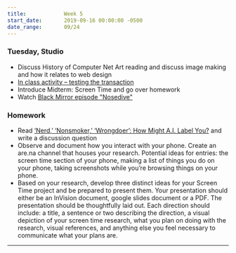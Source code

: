 ```yaml
---
title:            Week 5
start_date:       2019-09-16 00:00:00 -0500
date_range:       09/24
---
```


### Tuesday, Studio

- Discuss History of Computer Net Art reading and discuss image making and how it relates to web design
- [In class activity – testing the transaction](https://paper.dropbox.com/doc/Week-5--AlU7ZyTUdLSWzgEsRYHeidsCAQ-LyEvDowrAOhGZjSa7DUXn)
- Introduce Midterm: Screen Time and go over homework
- Watch [Black Mirror episode "Nosedive"](https://www.netflix.com/watch/80104627?trackId=14277281&tctx=0%2C0%2Ce53286a3-7c6f-4026-86ce-d232c9d02ba9-2771826%2C%2C)

### Homework
- Read [‘Nerd,’ ‘Nonsmoker,’ ‘Wrongdoer’: How Might A.I. Label You?](https://www.nytimes.com/2019/09/20/arts/design/imagenet-trevor-paglen-ai-facial-recognition.html) and write a discussion question
- Observe and document how you interact with your phone. Create an are.na channel that houses your research. Potential ideas for entries: the screen time section of your phone, making a list of things you do on your phone, taking screenshots while you&rsquo;re browsing things on your phone.
- Based on your research, develop three distinct ideas for your Screen Time project and be prepared to present them. Your presentation should either be an InVision document, google slides document or a PDF. The presentation should be thoughtfully laid out. Each direction should include: a title, a sentence or two describing the direction, a visual depiction of your screen time research, what you plan on doing with the research, visual references, and anything else you feel necessary to communicate what your plans are.

---
